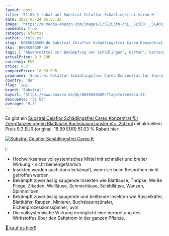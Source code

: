 ```yaml
---
layout: post
title: '51.03 % rabat auf Substral Celaflor Schädlingsfrei Careo K'
date: 2021-05-24 05:53:25
image: 'https://m.media-amazon.com/images/I/512L3fn-cKL._SL500_._SL400_.jpg'
comments: true
category: ofertas
author: 'tole.es'
slug: 'B005K88GGM-de Substral Celaflor Schädlingsfrei Careo Konzentrat für...'
sku: 'B005K88GGM-de'
tags: [ 'Abwehrmittel zur Bekämpfung von Schädlingen','Garten','Gartenarbeit','Insektenabwehr','Pflanzenschutz & Schädlingsbekämpfung','Regular Stores','Shops','substral', ]
actualPrice: 9.3 EUR
currency: EUR
price: 9.3
comparePrice: 18.99 EUR
prodname: 'Substral Celaflor Schädlingsfrei Careo Konzentrat für Zierpflanzen  gegen Blattläuse  Buchsbaumzünsler  etc. 250 ml'
country: 'de'
flag: '🇩🇪'
brand: 'Substral'
buyurl: 'https://www.amazon.de/dp/B005K88GGM/?tag=tolees0ca-21'
descuento: '51.03'
average: '9.3'
---
```


Es gibt ein [Substral Celaflor Schädlingsfrei Careo Konzentrat für Zierpflanzen  gegen Blattläuse  Buchsbaumzünsler  etc. 250 ml](https://www.amazon.de/dp/B005K88GGM/?tag=tolees0ca-21) mit aktuellem Preis 9.3 EUR (original: 18.99 EUR) 51.03 % Rabatt hier:

[![Substral Celaflor Schädlingsfrei Careo K](https://m.media-amazon.com/images/I/512L3fn-cKL._SL500_._SL400_.jpg)](https://www.amazon.de/dp/B005K88GGM/?tag=tolees0ca-21)

ℹ️:

- Hochwirksames vollsystemisches Mittel mit schneller und breiter Wirkung - nicht bienengefährlich
- Insekten werden auch dann bekämpft, wenn sie beim Besprühen nicht getroffen werden
- Bekämpft zuverlässig saugende Insekten wie Blattläuse, Thripse, Weiße Fliege, Zikaden, Wollläuse, Schmierläuse, Schildläuse, Wanzen, Spinnmilben
- Bekämpft zuverlässig saugende und beißende Insekten wie Rüsselkäfer, Blattkäfer, Raupen, Minierer, Buchsbaumzünsler, Eichenprozessionsspinner, uvm
- Die vollsystemische Wirkung ermöglicht eine Verbreitung des Wirkstoffes über den Saftstrom in der ganzen Pflanze.

[🛒 kauf es hier!!](https://www.amazon.de/dp/B005K88GGM/?tag=tolees0ca-21)
